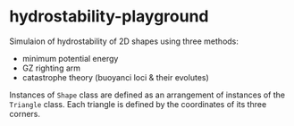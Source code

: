 # hydrostability-playground

Simulaion of hydrostability of 2D shapes using three methods:
- minimum potential energy
- GZ righting arm
- catastrophe theory (buoyanci loci & their evolutes)

Instances of `Shape` class are defined as an arrangement of instances of the `Triangle` class. Each triangle is defined by the coordinates of its three corners.
